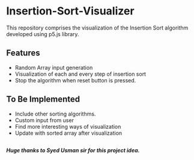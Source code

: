 # Insertion-Sort-Visualizer
This repository comprises the visualization of the Insertion Sort algorithm developed using p5.js library.
## Features
- Random Array input generation
- Visualization of each and every step of insertion sort
- Stop the algorithm when reset button is pressed.
## 

## To Be Implemented
- Include other sorting algorithms.
- Custom input from user
- Find more interesting ways of visualization
- Update with sorted array after visualization
## 

##### Huge thanks to Syed Usman sir for this project idea.


